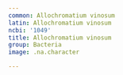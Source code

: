 ```yaml
---
common: Allochromatium vinosum
latin: Allochromatium vinosum
ncbi: '1049'
title: Allochromatium vinosum
group: Bacteria
image: .na.character

---
```

